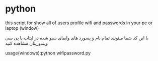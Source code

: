 # python
this script for show all of users profile wifi and passwords in your pc or laptop (window)


با این کد شما میتونید تمام نام و پسورد های وایفای سیو شده در لپتاب یا پی سی ویندوزیتان مشاهده کنید

usage(windows):python wifipassword.py
